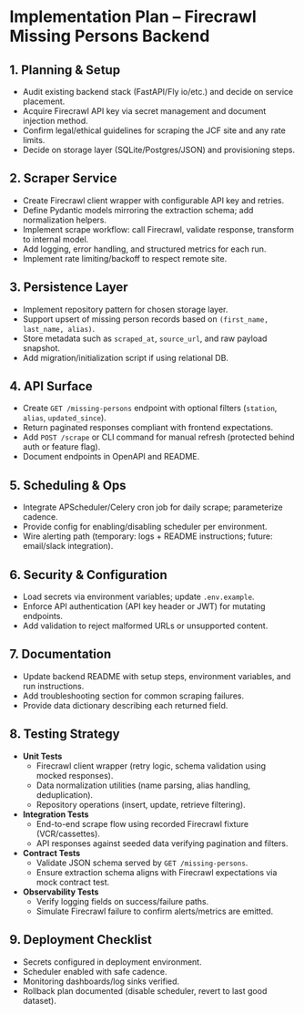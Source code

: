 # Implementation Plan – Firecrawl Missing Persons Backend

## 1. Planning & Setup
- Audit existing backend stack (FastAPI/Fly io/etc.) and decide on service placement.
- Acquire Firecrawl API key via secret management and document injection method.
- Confirm legal/ethical guidelines for scraping the JCF site and any rate limits.
- Decide on storage layer (SQLite/Postgres/JSON) and provisioning steps.

## 2. Scraper Service
- Create Firecrawl client wrapper with configurable API key and retries.
- Define Pydantic models mirroring the extraction schema; add normalization helpers.
- Implement scrape workflow: call Firecrawl, validate response, transform to internal model.
- Add logging, error handling, and structured metrics for each run.
- Implement rate limiting/backoff to respect remote site.

## 3. Persistence Layer
- Implement repository pattern for chosen storage layer.
- Support upsert of missing person records based on `(first_name, last_name, alias)`.
- Store metadata such as `scraped_at`, `source_url`, and raw payload snapshot.
- Add migration/initialization script if using relational DB.

## 4. API Surface
- Create `GET /missing-persons` endpoint with optional filters (`station`, `alias`, `updated_since`).
- Return paginated responses compliant with frontend expectations.
- Add `POST /scrape` or CLI command for manual refresh (protected behind auth or feature flag).
- Document endpoints in OpenAPI and README.

## 5. Scheduling & Ops
- Integrate APScheduler/Celery cron job for daily scrape; parameterize cadence.
- Provide config for enabling/disabling scheduler per environment.
- Wire alerting path (temporary: logs + README instructions; future: email/slack integration).

## 6. Security & Configuration
- Load secrets via environment variables; update `.env.example`.
- Enforce API authentication (API key header or JWT) for mutating endpoints.
- Add validation to reject malformed URLs or unsupported content.

## 7. Documentation
- Update backend README with setup steps, environment variables, and run instructions.
- Add troubleshooting section for common scraping failures.
- Provide data dictionary describing each returned field.

## 8. Testing Strategy
- **Unit Tests**
  - Firecrawl client wrapper (retry logic, schema validation using mocked responses).
  - Data normalization utilities (name parsing, alias handling, deduplication).
  - Repository operations (insert, update, retrieve filtering).
- **Integration Tests**
  - End-to-end scrape flow using recorded Firecrawl fixture (VCR/cassettes).
  - API responses against seeded data verifying pagination and filters.
- **Contract Tests**
  - Validate JSON schema served by `GET /missing-persons`.
  - Ensure extraction schema aligns with Firecrawl expectations via mock contract test.
- **Observability Tests**
  - Verify logging fields on success/failure paths.
  - Simulate Firecrawl failure to confirm alerts/metrics are emitted.

## 9. Deployment Checklist
- Secrets configured in deployment environment.
- Scheduler enabled with safe cadence.
- Monitoring dashboards/log sinks verified.
- Rollback plan documented (disable scheduler, revert to last good dataset).

